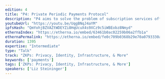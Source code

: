 ```yaml
---
edition: 4
title: "P4: Private Periodic Payments Protocol"
description: "P4 aims to solve the problem of subscription services offering end-to-end private cryptocurrency payments. This protocol introduces periodicity to cryptocurrency payments through an ongoing relationship between the merchant and the customer without unintentionally disclosing personally identifiable information. We are creating this protocol to allow us to offer a truely end-to-end private subscription data storage solution built with Tahoe-LAFS. By sharing it, we hope that other subscription services will implement our protocol and further the adoption of cryptocurrency payments in real world retail use cases. Although this protocol is currently a work in progress, we have already specified some design decisions. For periodicity, we are avoiding a payment pre-authorization design to keep the user in control of their keys. And for privacy we are utilizing Zcash shielded transactions and the coming improvements in the Sapling release. This protocol is being created by the Least Authority team with support from the Zcash team."
youtubeUrl: "https://youtu.be/UqgBNqJ4aYM"
ipfsHash: "QmYohjBZVAZtWDEYZi8HqUcuX4s9XCz9c5iWBEobz8Nmyd"
ethernaIndex: "https://etherna.io/embed/63461b0ac02259b06a2ffb1a"
ethernaPermalink: "https://etherna.io/embed/fe0c709b0368b29e70a0793330a86f5b3f44958dcf56f79fee90d9273fa676d8"
duration: 1395
expertise: "Intermediate"
type: "Talk"
track: "ZKPs: Privacy, Identity, Infrastructure, & More"
keywords: ['payments']
tags: ['ZKPs: Privacy, Identity, Infrastructure, & More']
speakers: ['Liz Steininger']
---
```

